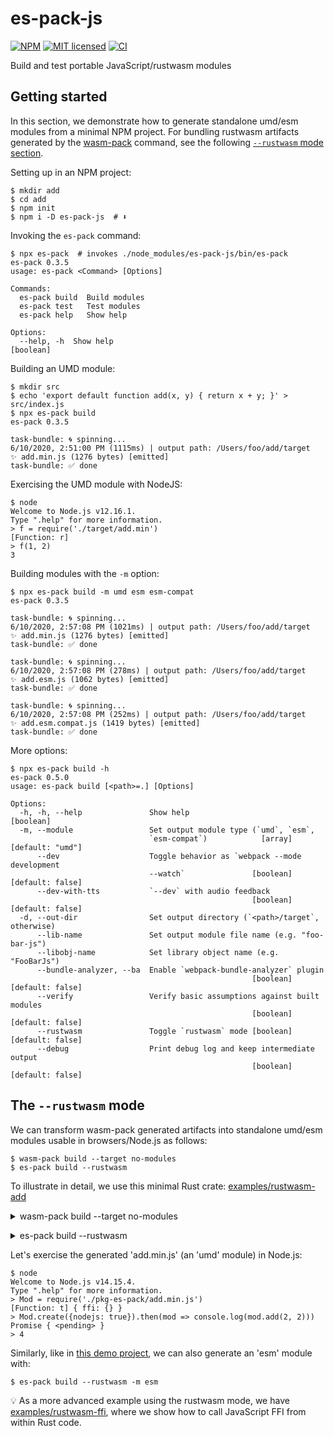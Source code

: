 # es-pack-js

[![NPM][npm-badge]][npm-url]
[![MIT licensed][mit-badge]][mit-url]
[![CI][actions-badge]][actions-url]

[npm-badge]: https://img.shields.io/npm/v/es-pack-js.svg
[npm-url]: https://www.npmjs.com/package/es-pack-js
[mit-badge]: https://img.shields.io/badge/license-MIT-blue.svg
[mit-url]: https://github.com/w3reality/es-pack-js/blob/master/LICENSE
[actions-badge]: https://github.com/w3reality/es-pack-js/workflows/CI/badge.svg
[actions-url]: https://github.com/w3reality/es-pack-js/actions

Build and test portable JavaScript/rustwasm modules

## Getting started

In this section, we demonstrate how to generate standalone umd/esm modules from a
minimal NPM project. For bundling rustwasm artifacts generated by
the [wasm-pack](https://github.com/rustwasm/wasm-pack)
command, see the following [`--rustwasm` mode section](#sec-rustwasm).

Setting up in an NPM project:

```
$ mkdir add
$ cd add
$ npm init
$ npm i -D es-pack-js  # ⬇️
```

Invoking the `es-pack` command:

```
$ npx es-pack  # invokes ./node_modules/es-pack-js/bin/es-pack
es-pack 0.3.5
usage: es-pack <Command> [Options]

Commands:
  es-pack build  Build modules
  es-pack test   Test modules
  es-pack help   Show help

Options:
  --help, -h  Show help                                                [boolean]
```

Building an UMD module:

```
$ mkdir src
$ echo 'export default function add(x, y) { return x + y; }' > src/index.js
$ npx es-pack build
es-pack 0.3.5

task-bundle: 🌀 spinning...
6/10/2020, 2:51:00 PM (1115ms) | output path: /Users/foo/add/target
✨ add.min.js (1276 bytes) [emitted]
task-bundle: ✅ done
```

Exercising the UMD module with NodeJS:

```
$ node
Welcome to Node.js v12.16.1.
Type ".help" for more information.
> f = require('./target/add.min')
[Function: r]
> f(1, 2)
3
```

Building modules with the `-m` option:

```
$ npx es-pack build -m umd esm esm-compat
es-pack 0.3.5

task-bundle: 🌀 spinning...
6/10/2020, 2:57:08 PM (1021ms) | output path: /Users/foo/add/target
✨ add.min.js (1276 bytes) [emitted]
task-bundle: ✅ done

task-bundle: 🌀 spinning...
6/10/2020, 2:57:08 PM (278ms) | output path: /Users/foo/add/target
✨ add.esm.js (1062 bytes) [emitted]
task-bundle: ✅ done

task-bundle: 🌀 spinning...
6/10/2020, 2:57:08 PM (252ms) | output path: /Users/foo/add/target
✨ add.esm.compat.js (1419 bytes) [emitted]
task-bundle: ✅ done
```

More options:

```
$ npx es-pack build -h
es-pack 0.5.0
usage: es-pack build [<path>=.] [Options]

Options:
  -h, -h, --help               Show help                               [boolean]
  -m, --module                 Set output module type (`umd`, `esm`,
                               `esm-compat`)            [array] [default: "umd"]
      --dev                    Toggle behavior as `webpack --mode development
                               --watch`               [boolean] [default: false]
      --dev-with-tts           `--dev` with audio feedback
                                                      [boolean] [default: false]
  -d, --out-dir                Set output directory (`<path>/target`, otherwise)
      --lib-name               Set output module file name (e.g. "foo-bar-js")
      --libobj-name            Set library object name (e.g. "FooBarJs")
      --bundle-analyzer, --ba  Enable `webpack-bundle-analyzer` plugin
                                                      [boolean] [default: false]
      --verify                 Verify basic assumptions against built modules
                                                      [boolean] [default: false]
      --rustwasm               Toggle `rustwasm` mode [boolean] [default: false]
      --debug                  Print debug log and keep intermediate output
                                                      [boolean] [default: false]
```

## The `--rustwasm` mode <a name="sec-rustwasm"></a>

We can transform wasm-pack generated artifacts into standalone umd/esm modules
usable in browsers/Node.js as follows:

```
$ wasm-pack build --target no-modules
$ es-pack build --rustwasm
```

To illustrate in detail, we use this minimal Rust crate: [examples/rustwasm-add](https://github.com/w3reality/es-pack-js/tree/master/examples/rustwasm-add)

<p><details>
<summary>wasm-pack build --target no-modules</summary>

```
$ wasm-pack build --target no-modules
[INFO]: 🎯  Checking for the Wasm target...
[INFO]: 🌀  Compiling to Wasm...
   Compiling proc-macro2 v1.0.24
   Compiling unicode-xid v0.2.1
   Compiling log v0.4.11
   Compiling syn v1.0.58
   Compiling wasm-bindgen-shared v0.2.69
   Compiling cfg-if v0.1.10
   Compiling bumpalo v3.4.0
   Compiling lazy_static v1.4.0
   Compiling wasm-bindgen v0.2.69
   Compiling cfg-if v1.0.0
   Compiling quote v1.0.8
   Compiling wasm-bindgen-backend v0.2.69
   Compiling wasm-bindgen-macro-support v0.2.69
   Compiling wasm-bindgen-macro v0.2.69
   Compiling add v0.1.0 (/Users/foo/es-pack-js/examples/rustwasm-add)
    Finished release [optimized] target(s) in 22.59s
⚠️   [WARN]: origin crate has no README
[INFO]: ⬇️  Installing wasm-bindgen...
[INFO]: Optimizing wasm binaries with `wasm-opt`...
[INFO]: Optional fields missing from Cargo.toml: 'description', 'repository', and 'license'. These are not necessary, but recommended
[INFO]: ✨   Done in 23.24s
[INFO]: 📦   Your wasm pkg is ready to publish at /Users/foo/es-pack-js/examples/rustwasm-add/pkg.
```

</details></p>

<p><details>
<summary>es-pack build --rustwasm</summary>

```
$ es-pack build --rustwasm
es-pack 0.5.1-dev.0

task-bundle: 🌀 spinning...
2/8/2021, 11:38:49 AM (2,948 ms) | output path: /Users/foo/es-pack-js/examples/rustwasm-add/pkg-es-pack
✨ add.min.js (13,282 bytes) [emitted]
task-bundle: ✅ done
```

</details></p>

Let's exercise the generated 'add.min.js' (an 'umd' module) in Node.js:

```
$ node
Welcome to Node.js v14.15.4.
Type ".help" for more information.
> Mod = require('./pkg-es-pack/add.min.js')
[Function: t] { ffi: {} }
> Mod.create({nodejs: true}).then(mod => console.log(mod.add(2, 2)))
Promise { <pending> }
> 4
```

Similarly, like in [this demo project](https://github.com/w3reality/threelet/tree/master/examples/rust-canvas-hello),
we can also generate an 'esm' module with:

```
$ es-pack build --rustwasm -m esm
```

💡 As a more advanced example using the rustwasm mode, we have [examples/rustwasm-ffi](https://github.com/w3reality/es-pack-js/tree/master/examples/rustwasm-ffi),
where we show how to call JavaScript FFI from within Rust code.

